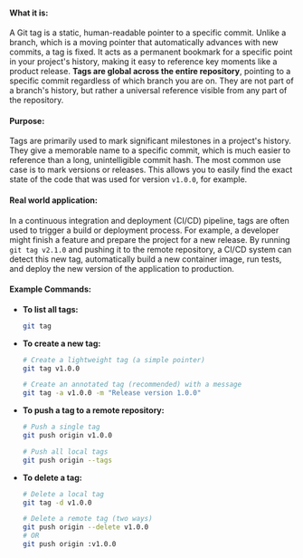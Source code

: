 #### **What it is:**

A Git tag is a static, human-readable pointer to a specific commit. Unlike a branch, which is a moving pointer that automatically advances with new commits, a tag is fixed. It acts as a permanent bookmark for a specific point in your project's history, making it easy to reference key moments like a product release. **Tags are global across the entire repository**, pointing to a specific commit regardless of which branch you are on. They are not part of a branch's history, but rather a universal reference visible from any part of the repository.

#### **Purpose:**

Tags are primarily used to mark significant milestones in a project's history. They give a memorable name to a specific commit, which is much easier to reference than a long, unintelligible commit hash. The most common use case is to mark versions or releases. This allows you to easily find the exact state of the code that was used for version `v1.0.0`, for example.

#### **Real world application:**

In a continuous integration and deployment (CI/CD) pipeline, tags are often used to trigger a build or deployment process. For example, a developer might finish a feature and prepare the project for a new release. By running `git tag v2.1.0` and pushing it to the remote repository, a CI/CD system can detect this new tag, automatically build a new container image, run tests, and deploy the new version of the application to production.

#### **Example Commands:**

- **To list all tags:**

    ```bash
    git tag
    ```

- **To create a new tag:**

    ```bash
    # Create a lightweight tag (a simple pointer)
    git tag v1.0.0
    
    # Create an annotated tag (recommended) with a message
    git tag -a v1.0.0 -m "Release version 1.0.0"
    ```

- **To push a tag to a remote repository:**

    ```bash
    # Push a single tag
    git push origin v1.0.0
    
    # Push all local tags
    git push origin --tags
    ```

- **To delete a tag:**

    ```bash
    # Delete a local tag
    git tag -d v1.0.0
    
    # Delete a remote tag (two ways)
    git push origin --delete v1.0.0
    # OR
    git push origin :v1.0.0
    ```